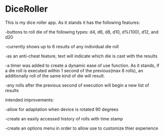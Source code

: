 # DiceRoller

This is my dice roller app. As it stands it has the following features:

-buttons to roll die of the following types: d4, d6, d8, d10, d%(100), d12, and d20

-currently shows up to 6 results of any individual die roll

-as an anti-cheat feature, text will indicate which die is cast with the results

-a timer was added to create a dynamic ease of use function. As it stands, if a die roll is executed within 1 second of the previous(max 6 rolls), an additionally roll of the same kind of die will result.

-any rolls after the previous second of execution will begin a new list of results


intended improvements:

-allow for adaptation when device is rotated 90 degrees

-create an easily accessed history of rolls with time stamp

-create an options menu in order to allow use to customize thier experience

